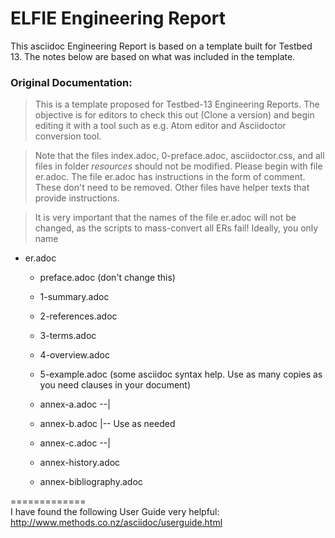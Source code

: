 # ELFIE Engineering Report
This asciidoc Engineering Report is based on a template built for Testbed 13. The notes below are based on what was included in the template.

### Original Documentation:
> This is a template proposed for Testbed-13 Engineering Reports.  The objective is for editors to check this out (Clone a version) and begin editing it with a tool such as e.g. Atom editor and Asciidoctor conversion tool.

> Note that the files index.adoc, 0-preface.adoc, asciidoctor.css, and all files in folder _resources_ should not be modified. Please begin with file er.adoc. The file er.adoc has instructions in the form of comment. These don't need to be removed. Other files have helper texts that provide instructions.

> It is very important that the names of the file er.adoc will not be changed, as the scripts to mass-convert all ERs fail! Ideally, you only name

* er.adoc
  * preface.adoc (don't change this)
  * 1-summary.adoc 
  * 2-references.adoc
  * 3-terms.adoc
  * 4-overview.adoc
  * 5-example.adoc (some asciidoc syntax help. Use as many copies as you need clauses in your document)

  * annex-a.adoc  --|
  * annex-b.adoc    |-- Use as needed
  * annex-c.adoc  --|

  * annex-history.adoc
  * annex-bibliography.adoc

=============  
I have found the following User Guide very helpful:  http://www.methods.co.nz/asciidoc/userguide.html
